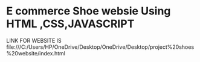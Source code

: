 # E commerce Shoe websie Using HTML ,CSS,JAVASCRIPT
 LINK FOR WEBSITE IS 
 file:///C:/Users/HP/OneDrive/Desktop/OneDrive/Desktop/project%20shoes%20website/index.html